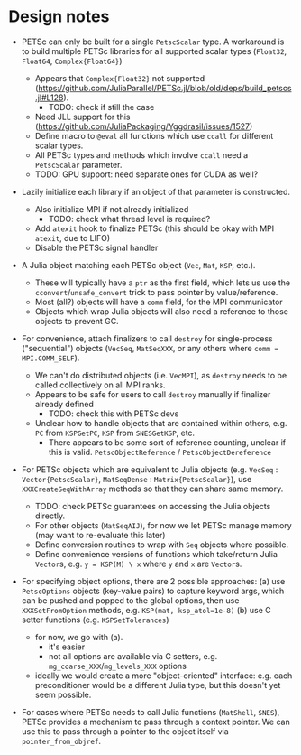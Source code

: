 # Design notes



- PETSc can only be built for a single `PetscScalar` type. A workaround is to build multiple PETSc libraries for all supported scalar types (`Float32`, `Float64`, `Complex{Float64}`)
  - Appears that `Complex{Float32}` not supported (https://github.com/JuliaParallel/PETSc.jl/blob/old/deps/build_petscs.jl#L128).
    * TODO: check if still the case
  - Need JLL support for this (https://github.com/JuliaPackaging/Yggdrasil/issues/1527)
  - Define macro to `@eval` all functions which use `ccall` for different scalar types.
  - All PETSc types and methods which involve `ccall` need a `PetscScalar` parameter.
  * TODO: GPU support: need separate ones for CUDA as well?


- Lazily initialize each library if an object of that parameter is constructed.
  - Also initialize MPI if not already initialized
    * TODO: check what thread level is required?
  - Add `atexit` hook to finalize PETSc (this should be okay with MPI `atexit`, due to LIFO)
  - Disable the PETSc signal handler


- A Julia object matching each PETSc object (`Vec`, `Mat`, `KSP`, etc.). 
  - These will typically have a `ptr` as the first field, which lets us use the `cconvert`/`unsafe_convert` trick to pass pointer by value/reference.
  - Most (all?) objects will have a `comm` field, for the MPI communicator
  - Objects which wrap Julia objects will also need a reference to those objects to prevent GC.


- For convenience, attach finalizers to call `destroy` for single-process ("sequential") objects (`VecSeq`, `MatSeqXXX`, or any others where `comm = MPI.COMM_SELF`). 
  - We can't do distributed objects (i.e. `VecMPI`), as `destroy` needs to be called collectively on all MPI ranks.
  - Appears to be safe for users to call `destroy` manually if finalizer already defined 
    * TODO: check this with PETSc devs
  - Unclear how to handle objects that are contained within others, e.g. `PC` from `KSPGetPC`, `KSP` from `SNESGetKSP`, etc.
    * There appears to be some sort of reference counting, unclear if this is valid.
      `PetscObjectReference` / `PetscObjectDereference`

- For PETSc objects which are equivalent to Julia objects (e.g. `VecSeq` : `Vector{PetscScalar}`, `MatSeqDense` : `Matrix{PetscScalar}`), use `XXXCreateSeqWithArray` methods so that they can share same memory.
    * TODO: check PETSc guarantees on accessing the Julia objects directly.
  - For other objects (`MatSeqAIJ`), for now we let PETSc manage memory (may want to re-evaluate this later)
  - Define conversion routines to wrap with `Seq` objects where possible.
  - Define convenience versions of functions which take/return Julia `Vector`s, e.g. `y = KSP(M) \ x` where `y` and `x` are `Vector`s.


- For specifying object options, there are 2 possible approaches:
    (a) use `PetscOptions` objects (key-value pairs) to capture keyword args, which can be pushed and popped to the global options, then use `XXXSetFromOption` methods, e.g. `KSP(mat, ksp_atol=1e-8)`
    (b) use C setter functions (e.g. `KSPSetTolerances`)
  - for now, we go with (a).
    - it's easier
    - not all options are available via C setters, e.g. `mg_coarse_XXX`/`mg_levels_XXX` options
  - ideally we would create a more "object-oriented" interface: e.g. each preconditioner would be a different Julia type, but this doesn't yet seem possible.


- For cases where PETSc needs to call Julia functions (`MatShell`, `SNES`), PETSc provides a mechanism to pass through a context pointer. We can use this to pass through a pointer to the object itself via `pointer_from_objref`.


